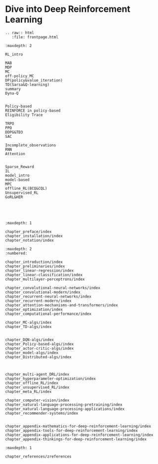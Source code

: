 

<!--
 * @version:
 * @Author:  StevenJokess（蔡舒起） https://github.com/StevenJokess
 * @Date: 2023-02-26 16:55:09
 * @LastEditors:  StevenJokess（蔡舒起） https://github.com/StevenJokess
 * @LastEditTime: 2023-03-22 03:02:26
 * @Description:
 * @Help me: 如有帮助，请赞助，失业3年了。![支付宝收款码](https://github.com/StevenJokess/d2rl/blob/master/img/%E6%94%B6.jpg)
 * @TODO::
 * @Reference:
-->

Dive into Deep Reinforcement Learning
========================

```eval_rst
.. raw:: html
   :file: frontpage.html
```



```toc
:maxdepth: 2

RL_intro

MAB
MDP
MC
off-policy_MC
DP(policy&value_iteration)
TD(Sarsa&Q-learning)
summary
Dyna-Q


Policy-based
REINFORCE in policy-based
Eligibility Trace

TRPO
PPO
DDPG&TD3
SAC

Incomplete_observations
RNN
Attention


Sparse_Reward
IL
model_intro
model-based
MPC
offline_RL(BCQ&CQL)
Unsupervised_RL
GoRL&HER





```



```toc
:maxdepth: 1

chapter_preface/index
chapter_installation/index
chapter_notation/index
```


```toc
:maxdepth: 2
:numbered:

chapter_introduction/index
chapter_preliminaries/index
chapter_linear-regression/index
chapter_linear-classification/index
chapter_multilayer-perceptrons/index

chapter_convolutional-neural-networks/index
chapter_convolutional-modern/index
chapter_recurrent-neural-networks/index
chapter_recurrent-modern/index
chapter_attention-mechanisms-and-transformers/index
chapter_optimization/index
chapter_computational-performance/index

chapter_MC-algs/index
chapter_TD-algs/index


chapter_DQN-algs/index
chapter_Policy-based-algs/index
chapter_actor-critic-algs/index
chapter_model-algs/index
chapter_Distributed-algs/index



chapter_multi-agent_DRL/index
chapter_hyperparameter-optimization/index
chapter_offline_RL/index
chapter_unsupervised_RL/index
chapter_meta_RL/index

chapter_computer-vision/index
chapter_natural-language-processing-pretraining/index
chapter_natural-language-processing-applications/index
chapter_recommender-systems/index


chapter_appendix-mathematics-for-deep-reinforcement-learning/index
chapter_appendix-tools-for-deep-reinforcement-learning/index
chapter_appendix-applications-for-deep-reinforcement-learning/index
chapter_appendix-thinkings-for-deep-reinforcement-learning/index

```


```toc
:maxdepth: 1

chapter_references/zreferences
```


[1]: https://github.com/d2l-ai/d2l-en/edit/master/chapter_reinforcement-learning/index.md
[2]: https://github.com/d2l-ai/d2l-en/edit/master/index.md

